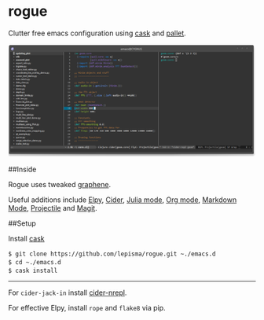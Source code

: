 rogue
=====

Clutter free emacs configuration using [cask](https://github.com/cask/cask) and [pallet](https://github.com/rdallasgray/pallet).

![screen](screen.png)

##Inside

Rogue uses tweaked [graphene](https://github.com/rdallasgray/graphene).

Useful additions include [Elpy](https://github.com/jorgenschaefer/elpy), [Cider](https://github.com/clojure-emacs/cider), [Julia mode](http://melpa.org/#/julia-mode), [Org mode](http://orgmode.org/), [Markdown Mode](https://github.com/defunkt/markdown-mode), [Projectile](https://github.com/bbatsov/projectile) and [Magit](https://github.com/magit/magit).

##Setup

Install [cask](https://github.com/cask/cask)

```sh
$ git clone https://github.com/lepisma/rogue.git ~./emacs.d
$ cd ~./emacs.d
$ cask install
```
---

For `cider-jack-in` install [cider-nrepl](https://github.com/clojure-emacs/cider-nrepl).

For effective Elpy, install `rope` and `flake8` via pip.
